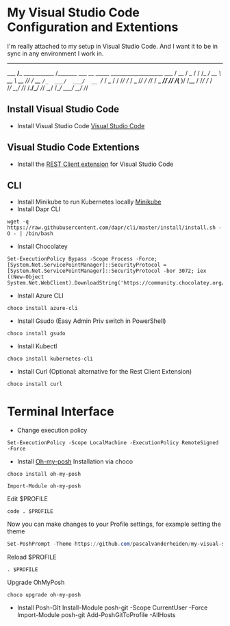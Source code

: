 # My Visual Studio Code Configuration and Extentions
I'm really attached to my setup in Visual Studio Code. And I want it to be in sync in any environment I work in.

________             ______             ________                           ______
___  __/___  ___________  /_______      ___  __ \_____ ___________________ ___  /
__  /  _  / / /_  ___/_  __ \  __ \     __  /_/ /  __ `/_  ___/  ___/  __ `/_  / 
_  /   / /_/ /_  /   _  /_/ / /_/ /     _  ____// /_/ /_(__  )/ /__ / /_/ /_  /  
/_/    \__,_/ /_/    /_.___/\____/      /_/     \__,_/ /____/ \___/ \__,_/ /_/   
                                                                                 
## Install Visual Studio Code
* Install Visual Studio Code [Visual Studio Code](https://code.visualstudio.com/download)

## Visual Studio Code Extentions
* Install the [REST Client extension](https://marketplace.visualstudio.com/items?itemName=humao.rest-client) for Visual Studio Code

## CLI 
* Install Minikube to run Kubernetes locally [Minikube](https://minikube.sigs.k8s.io/docs/start/)
* Install Dapr CLI
```
wget -q https://raw.githubusercontent.com/dapr/cli/master/install/install.sh -O - | /bin/bash
```
* Install Chocolatey
```
Set-ExecutionPolicy Bypass -Scope Process -Force; [System.Net.ServicePointManager]::SecurityProtocol = [System.Net.ServicePointManager]::SecurityProtocol -bor 3072; iex ((New-Object System.Net.WebClient).DownloadString('https://community.chocolatey.org/install.ps1’))
```
* Install Azure CLI
```
choco install azure-cli
```
* Install Gsudo (Easy Admin Priv switch in PowerShell) 
```
choco install gsudo
```
* Install Kubectl
```
choco install kubernetes-cli
```
* Install Curl (Optional: alternative for the Rest Client Extension)
```
choco install curl
```

# Terminal Interface
* Change execution policy
```
Set-ExecutionPolicy -Scope LocalMachine -ExecutionPolicy RemoteSigned -Force
```
* Install [Oh-my-posh](https://ohmyposh.dev/)
Installation via choco
```
choco install oh-my-posh
```
```
Import-Module oh-my-posh
```
Edit $PROFILE
```
code . $PROFILE
```
Now you can make changes to your Profile settings, for example setting the theme
```ps1
Set-PoshPrompt -Theme https://github.com/pascalvanderheiden/my-visual-studio-code-setup/turbopascal.omp.json
```
Reload $PROFILE
```
. $PROFILE
```
Upgrade OhMyPosh
```
choco upgrade oh-my-posh
```
* Install Posh-GIt
Install-Module posh-git -Scope CurrentUser -Force
Import-Module posh-git
Add-PoshGitToProfile -AllHosts